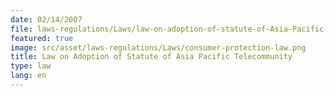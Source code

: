 ```yaml
---
date: 02/14/2007
file: laws-regulations/Laws/law-on-adoption-of-statute-of-Asia-Pacific-Telecommunity.pdf
featured: true
image: src/asset/laws-regulations/Laws/consumer-protection-law.png
title: Law on Adoption of Statute of Asia Pacific Telecommunity
type: law
lang: en
---
```

